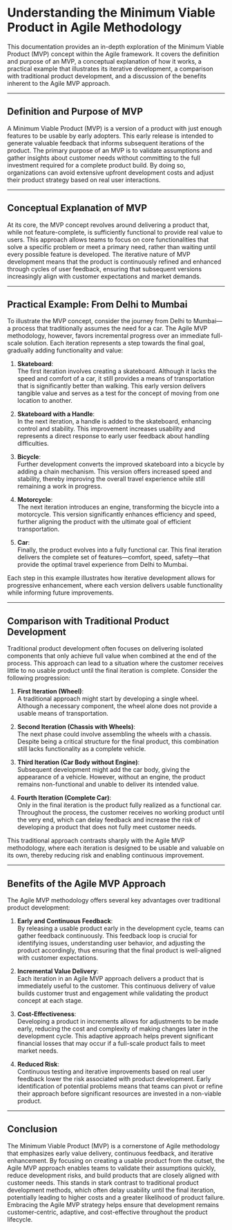 # Understanding the Minimum Viable Product in Agile Methodology

This documentation provides an in-depth exploration of the Minimum Viable Product (MVP) concept within the Agile framework. It covers the definition and purpose of an MVP, a conceptual explanation of how it works, a practical example that illustrates its iterative development, a comparison with traditional product development, and a discussion of the benefits inherent to the Agile MVP approach.

---

## Definition and Purpose of MVP

A Minimum Viable Product (MVP) is a version of a product with just enough features to be usable by early adopters. This early release is intended to generate valuable feedback that informs subsequent iterations of the product. The primary purpose of an MVP is to validate assumptions and gather insights about customer needs without committing to the full investment required for a complete product build. By doing so, organizations can avoid extensive upfront development costs and adjust their product strategy based on real user interactions.

---

## Conceptual Explanation of MVP

At its core, the MVP concept revolves around delivering a product that, while not feature-complete, is sufficiently functional to provide real value to users. This approach allows teams to focus on core functionalities that solve a specific problem or meet a primary need, rather than waiting until every possible feature is developed. The iterative nature of MVP development means that the product is continuously refined and enhanced through cycles of user feedback, ensuring that subsequent versions increasingly align with customer expectations and market demands.

---

## Practical Example: From Delhi to Mumbai

To illustrate the MVP concept, consider the journey from Delhi to Mumbai—a process that traditionally assumes the need for a car. The Agile MVP methodology, however, favors incremental progress over an immediate full-scale solution. Each iteration represents a step towards the final goal, gradually adding functionality and value:

1. **Skateboard**:  
   The first iteration involves creating a skateboard. Although it lacks the speed and comfort of a car, it still provides a means of transportation that is significantly better than walking. This early version delivers tangible value and serves as a test for the concept of moving from one location to another.

2. **Skateboard with a Handle**:  
   In the next iteration, a handle is added to the skateboard, enhancing control and stability. This improvement increases usability and represents a direct response to early user feedback about handling difficulties.

3. **Bicycle**:  
   Further development converts the improved skateboard into a bicycle by adding a chain mechanism. This version offers increased speed and stability, thereby improving the overall travel experience while still remaining a work in progress.

4. **Motorcycle**:  
   The next iteration introduces an engine, transforming the bicycle into a motorcycle. This version significantly enhances efficiency and speed, further aligning the product with the ultimate goal of efficient transportation.

5. **Car**:  
   Finally, the product evolves into a fully functional car. This final iteration delivers the complete set of features—comfort, speed, safety—that provide the optimal travel experience from Delhi to Mumbai.

Each step in this example illustrates how iterative development allows for progressive enhancement, where each version delivers usable functionality while informing future improvements.

---

## Comparison with Traditional Product Development

Traditional product development often focuses on delivering isolated components that only achieve full value when combined at the end of the process. This approach can lead to a situation where the customer receives little to no usable product until the final iteration is complete. Consider the following progression:

1. **First Iteration (Wheel)**:  
   A traditional approach might start by developing a single wheel. Although a necessary component, the wheel alone does not provide a usable means of transportation.

2. **Second Iteration (Chassis with Wheels)**:  
   The next phase could involve assembling the wheels with a chassis. Despite being a critical structure for the final product, this combination still lacks functionality as a complete vehicle.

3. **Third Iteration (Car Body without Engine)**:  
   Subsequent development might add the car body, giving the appearance of a vehicle. However, without an engine, the product remains non-functional and unable to deliver its intended value.

4. **Fourth Iteration (Complete Car)**:  
   Only in the final iteration is the product fully realized as a functional car. Throughout the process, the customer receives no working product until the very end, which can delay feedback and increase the risk of developing a product that does not fully meet customer needs.

This traditional approach contrasts sharply with the Agile MVP methodology, where each iteration is designed to be usable and valuable on its own, thereby reducing risk and enabling continuous improvement.

---

## Benefits of the Agile MVP Approach

The Agile MVP methodology offers several key advantages over traditional product development:

1. **Early and Continuous Feedback**:  
   By releasing a usable product early in the development cycle, teams can gather feedback continuously. This feedback loop is crucial for identifying issues, understanding user behavior, and adjusting the product accordingly, thus ensuring that the final product is well-aligned with customer expectations.

2. **Incremental Value Delivery**:  
   Each iteration in an Agile MVP approach delivers a product that is immediately useful to the customer. This continuous delivery of value builds customer trust and engagement while validating the product concept at each stage.

3. **Cost-Effectiveness**:  
   Developing a product in increments allows for adjustments to be made early, reducing the cost and complexity of making changes later in the development cycle. This adaptive approach helps prevent significant financial losses that may occur if a full-scale product fails to meet market needs.

4. **Reduced Risk**:  
   Continuous testing and iterative improvements based on real user feedback lower the risk associated with product development. Early identification of potential problems means that teams can pivot or refine their approach before significant resources are invested in a non-viable product.

---

## Conclusion

The Minimum Viable Product (MVP) is a cornerstone of Agile methodology that emphasizes early value delivery, continuous feedback, and iterative enhancement. By focusing on creating a usable product from the outset, the Agile MVP approach enables teams to validate their assumptions quickly, reduce development risks, and build products that are closely aligned with customer needs. This stands in stark contrast to traditional product development methods, which often delay usability until the final iteration, potentially leading to higher costs and a greater likelihood of product failure. Embracing the Agile MVP strategy helps ensure that development remains customer-centric, adaptive, and cost-effective throughout the product lifecycle.